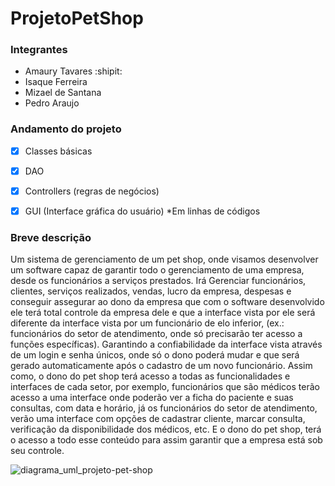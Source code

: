 # ProjetoPetShop

### Integrantes
- Amaury Tavares  :shipit:
- Isaque Ferreira
- Mizael de Santana
- Pedro Araujo
### Andamento do projeto 
- [x] Classes básicas
- [x] DAO
- [x] Controllers (regras de negócios)
- [x] GUI (Interface gráfica do usuário) *Em linhas de códigos


### Breve descrição
Um sistema de gerenciamento de um pet shop, onde visamos desenvolver um software capaz de garantir todo o gerenciamento de uma empresa, desde os funcionários a serviços prestados. Irá Gerenciar funcionários, clientes, serviços realizados, vendas, lucro da empresa, despesas e conseguir assegurar ao dono da empresa que com o software desenvolvido ele terá total controle da empresa dele e que a interface vista por ele será diferente da interface vista por um funcionário de elo inferior, (ex.: funcionários do setor de atendimento, onde só precisarão ter acesso a funções específicas). Garantindo a confiabilidade da interface vista através de um login e senha únicos, onde só o dono poderá mudar e que será gerado automaticamente após o cadastro de um novo funcionário. Assim como, o dono do pet shop terá acesso a todas as funcionalidades e interfaces de cada setor, por exemplo, funcionários que são médicos terão acesso a uma interface onde poderão ver a ficha do paciente e suas consultas, com data e horário, já os funcionários do setor de atendimento, verão uma interface com opções de cadastrar cliente, marcar consulta, verificação da disponibilidade dos médicos, etc. E o dono do pet shop, terá o acesso a todo esse conteúdo para assim garantir que a empresa está sob seu controle.

![diagrama_uml_projeto-pet-shop](https://user-images.githubusercontent.com/29295552/27764789-b9d51bb8-5e78-11e7-8ef9-746f77b60e57.jpg)
